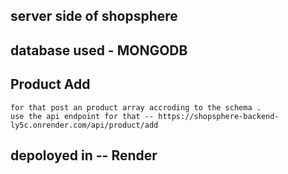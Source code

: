 ## server side of shopsphere


## database used - MONGODB

## Product Add
    for that post an product array accroding to the schema . 
    use the api endpoint for that -- https://shopsphere-backend-ly5c.onrender.com/api/product/add

## depoloyed in -- Render 